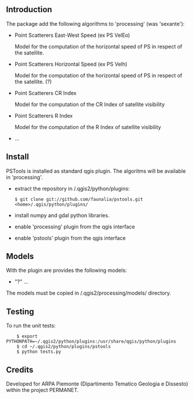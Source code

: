 Introduction
------------

  The package add the following algorithms to 'processing' (was 'sexante'):

  - Point Scatterers East-West Speed  (ex PS VelEo)
    
    Model for the computation of the horizontal speed of PS in 
    respect of the satellite.

  - Point Scatterers Horizontal Speed (ex PS Velh)

    Model for the computation of the horizontal speed of PS in
    respect of the satellite. (?)

  - Point Scatterers CR Index

    Model for the computation of the CR Index of satellite visibility

  - Point Scatterers R Index

    Model for the computation of the R Index of satellite visibility
    
  - ...

Install
-------

  PSTools is installed as standard qgis plugin. The algoritms will be
  available in 'processing'.

  - extract the repository in <home>/.qgis2/python/plugins:

        $ git clone git://github.com/faunalia/pstools.git <home>/.qgis/python/plugins/

  - install numpy and gdal python libraries.

  - enable 'processing' plugin from the qgis interface

  - enable 'pstools' plugin from the qgis interface


Models
------

  With the plugin are provides the following models:

  - "?" ...

  The models must be copied in <home>/.qgis2/processing/models/ directory.


Testing
-------

  To run the unit tests:

        $ export PYTHONPATH=~/.qgis2/python/plugins:/usr/share/qgis/python/plugins
        $ cd ~/.qgis2/python/plugins/pstools
        $ python tests.py


Credits
-------

  Developed for ARPA Piemonte (Dipartimento Tematico Geologia e Dissesto)
  within the project PERMANET.
